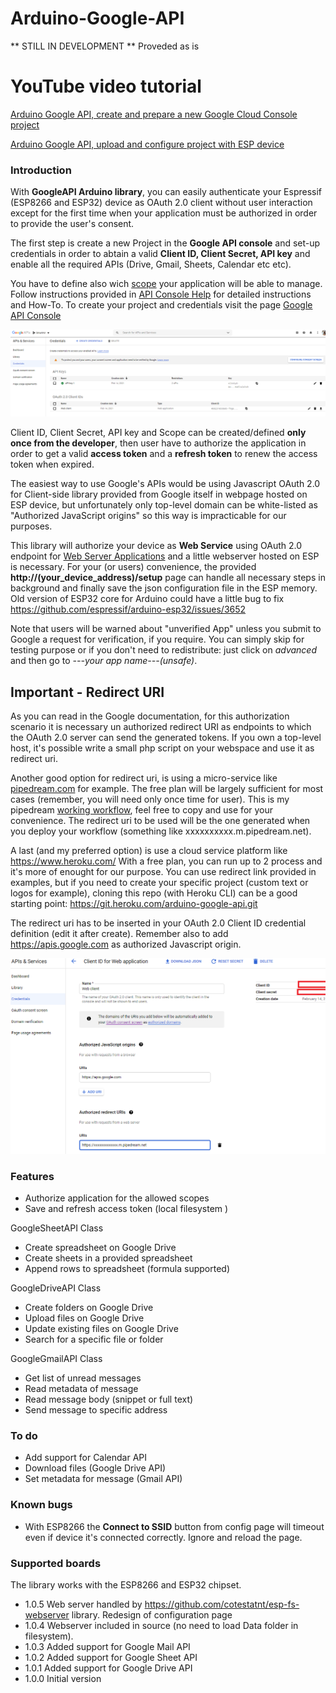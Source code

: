 # Arduino-Google-API

** STILL IN DEVELOPMENT ** Proveded as is

# YouTube video tutorial
[Arduino Google API, create and prepare a new Google Cloud Console project](https://youtu.be/YckdKgxf4bI)

[Arduino Google API, upload and configure project with ESP device](https://www.youtube.com/watch?v=VSEguvlvjnY)


### Introduction
With **GoogleAPI Arduino library**, you can easily authenticate your Espressif (ESP8266 and ESP32) device as OAuth 2.0 client without user interaction except for the first time when your application must be authorized in order to provide the user's consent.

The first step is create a new Project in the **Google API console** and set-up credentials in order to abtain a valid **Client ID, Client Secret, API key** and enable all the required APIs (Drive, Gmail, Sheets, Calendar etc etc). 

You have to define also wich [scope](https://developers.google.com/identity/protocols/oauth2/scopes) your application will be able to manage.
Follow instructions provided in [API Console Help](https://support.google.com/googleapi/answer/7037264) for detailed instructions and How-To.
To create your project and credentials visit the page [Google API Console](https://console.developers.google.com/apis/credentials)

![Google API credentials](/credentials1.png)

Client ID, Client Secret, API key and Scope can be created/defined **only once from the developer**, then user have to authorize the application in order to get a valid **access token** and a **refresh token** to renew the access token when expired.

The easiest way to use Google's APIs would be using Javascript OAuth 2.0 for Client-side library provided from Google itself in webpage hosted on ESP device, but unfortunately only top-level domain can be white-listed as "Authorized JavaScript origins" so this way is impracticable for our purposes.

This library will authorize your device as **Web Service** using OAuth 2.0 endpoint for [Web Server Applications](https://developers.google.com/identity/protocols/oauth2/web-server) and a little webserver hosted on ESP is necessary.
For your (or users) convenience, the provided **http://(your_device_address)/setup** page can handle all necessary steps in background and finally save the json configuration file in the ESP memory.
Old version of ESP32 core for Arduino could have a little bug to fix https://github.com/espressif/arduino-esp32/issues/3652

Note that users will be warned about "unverified App" unless you submit to Google a request for verification, if you require. 
You can simply skip for testing purpose or if you don't need to redistribute: just click on *advanced* and then go to *---your app name---(unsafe)*.

## Important - Redirect URI

As you can read in the Google documentation, for this authorization scenario it is necessary un authorized redirect URI as endpoints to which the OAuth 2.0 server can send the generated tokens.
If you own a top-level host, it's possible write a small php script on your webspace and use it as redirect uri.

Another good option for redirect uri, is using a micro-service like [pipedream.com](https://pipedream.com/) for example. 
The free plan will be largely sufficient for most cases (remember, you will need only once time for user). This is my pipedream [working workflow](https://pipedream.com/@cotestatnt/smart-air-p_mkCk3JW), feel free to copy and use for your convenience.
The redirect uri to be used will be the one generated when you deploy your workflow (something like xxxxxxxxxx.m.pipedream.net).

A last (and my preferred option) is use a cloud service platform like https://www.heroku.com/
With a free plan, you can run up to 2 process and it's more of enought for our purpose. You can use redirect link provided in examples, but if you need to create your specific project (custom text or logos for example), cloning this repo (with Heroku CLI) can be a good starting point: https://git.heroku.com/arduino-google-api.git

The redirect uri has to be inserted in your OAuth 2.0 Client ID credential definition (edit it after create). Remember also to add https://apis.google.com as authorized Javascript origin.

![OAuth 2.0 Client ID](/credentials2.png)

### Features
+ Authorize application for the allowed scopes
+ Save and refresh access token (local filesystem )

GoogleSheetAPI Class 
+ Create spreadsheet on Google Drive
+ Create sheets in a provided spreadsheet
+ Append rows to spreadsheet (formula supported)
 
GoogleDriveAPI Class 
+ Create folders on Google Drive
+ Upload files on Google Drive
+ Update existing files on Google Drive
+ Search for a specific file or folder

GoogleGmailAPI Class
+ Get list of unread messages
+ Read metadata of message
+ Read message body (snippet or full text)
+ Send message to specific address

### To do
+ Add support for Calendar API
+ Download files (Google Drive API)
+ Set metadata for message (Gmail API)

### Known bugs
+ With ESP8266 the **Connect to SSID** button from config page will timeout even if device it's connected correctly. Ignore and reload the page.

### Supported boards
The library works with the ESP8266 and ESP32 chipset.

+ 1.0.5   Web server handled by https://github.com/cotestatnt/esp-fs-webserver library. Redesign of configuration page
+ 1.0.4   Webserver included in source (no need to load Data folder in filesystem).
+ 1.0.3   Added support for Google Mail API
+ 1.0.2   Added support for Google Sheet API
+ 1.0.1   Added support for Google Drive API
+ 1.0.0   Initial version

